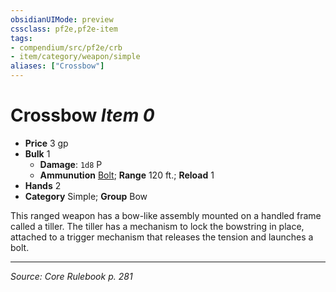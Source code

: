 ```yaml
---
obsidianUIMode: preview
cssclass: pf2e,pf2e-item
tags:
- compendium/src/pf2e/crb
- item/category/weapon/simple
aliases: ["Crossbow"]
---
```

# Crossbow *Item 0*  

- **Price** 3 gp
- **Bulk** 1
  - **Damage**: `1d8` P
  - **Ammunution** [Bolt](bolt.md); **Range** 120 ft.; **Reload** 1
- **Hands** 2
- **Category** Simple; **Group** Bow 

This ranged weapon has a bow-like assembly mounted on a handled frame called a tiller. The tiller has a mechanism to lock the bowstring in place, attached to a trigger mechanism that releases the tension and launches a bolt.


---
*Source: Core Rulebook p. 281*